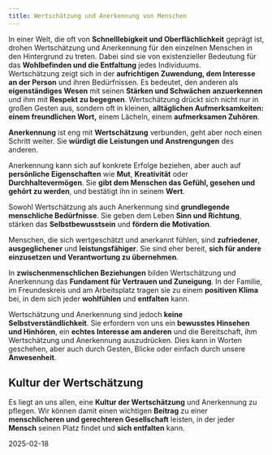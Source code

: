 ```yaml
---  
title: Wertschätzung und Anerkennung von Menschen
---
```

In einer Welt, die oft von **Schnelllebigkeit und Oberflächlichkeit** geprägt ist, drohen Wertschätzung und Anerkennung für den einzelnen Menschen in den Hintergrund zu treten. Dabei sind sie von existenzieller Bedeutung für das **Wohlbefinden und die Entfaltung** jedes Individuums.  
Wertschätzung zeigt sich in der **aufrichtigen Zuwendung, dem Interesse an der Person** und ihren Bedürfnissen. Es bedeutet, den anderen als **eigenständiges Wesen** mit seinen **Stärken und Schwächen** **anzuerkennen** und ihm mit **Respekt zu begegnen**. Wertschätzung drückt sich nicht nur in großen Gesten aus, sondern oft in kleinen, **alltäglichen Aufmerksamkeiten: einem freundlichen Wort,** einem Lächeln, einem **aufmerksamen Zuhören**.

**Anerkennung** ist eng mit **Wertschätzung** verbunden, geht aber noch einen Schritt weiter. Sie **würdigt die Leistungen und Anstrengungen** des anderen. 

Anerkennung kann sich auf konkrete Erfolge beziehen, aber auch auf **persönliche Eigenschaften** wie **Mut**, **Kreativität** oder **Durchhaltevermögen**. Sie **gibt dem Menschen das Gefühl, gesehen und gehört zu werden**, und bestätigt ihn in seinem **Wert**.

Sowohl Wertschätzung als auch Anerkennung sind **grundlegende menschliche Bedürfnisse**. Sie geben dem Leben **Sinn und Richtung**, stärken das **Selbstbewusstsein** und **fördern die Motivation**. 

Menschen, die sich wertgeschätzt und anerkannt fühlen, sind **zufriedener**, **ausgeglichener** und **leistungsfähiger**. Sie sind eher bereit, **sich für andere einzusetzen und Verantwortung zu übernehmen**.

In **zwischenmenschlichen Beziehungen** bilden Wertschätzung und Anerkennung das **Fundament für Vertrauen und Zuneigung**. In der Familie, im Freundeskreis und am Arbeitsplatz tragen sie zu einem **positiven Klima** bei, in dem sich jeder **wohlfühlen** und **entfalten** kann.

Wertschätzung und Anerkennung sind jedoch **keine Selbstverständlichkeit**. Sie erfordern von uns ein **bewusstes Hinsehen und Hinhören**, ein **echtes Interesse am anderen** und die Bereitschaft, ihm Wertschätzung und Anerkennung auszudrücken. Dies kann in Worten geschehen, aber auch durch Gesten, Blicke oder einfach durch unsere **Anwesenheit**.

## Kultur der Wertschätzung

Es liegt an uns allen, eine **Kultur der Wertschätzung** und Anerkennung zu pflegen. Wir können damit einen wichtigen **Beitrag** zu einer **menschlicheren und gerechteren Gesellschaft** leisten, in der jeder **Mensch** seinen Platz findet und **sich entfalten** kann.

2025-02-18